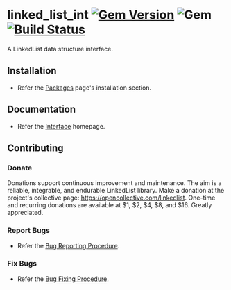 # linked_list_int [![Gem Version](https://badge.fury.io/rb/linked_list_int.svg)](https://badge.fury.io/rb/linked_list_int) ![Gem](https://img.shields.io/gem/dt/linked_list_int) [![Build Status](https://travis-ci.com/Diligent-Software-LLC/linked_list_int.svg?branch=master)](https://travis-ci.com/Diligent-Software-LLC/linked_list_int)

A LinkedList data structure interface.

## Installation

- Refer the [Packages](https://docs.diligentsoftware.org/linkedlist-1/packages) 
page's installation section.

## Documentation

- Refer the [Interface](https://docs.diligentsoftware.org/linked-list/interface)
 homepage.

## Contributing

### Donate

Donations support continuous improvement and maintenance. The aim is a reliable,
integrable, and endurable LinkedList library. Make a donation at the 
project's collective page: https://opencollective.com/linkedlist. One-time and 
recurring donations are available at $1, $2, $4, $8, and $16. Greatly 
appreciated.

### Report Bugs

- Refer the 
[Bug Reporting Procedure](https://github.com/Diligent-Software-LLC/linked_list_int/issues/1).

### Fix Bugs

- Refer the 
[Bug Fixing Procedure](https://github.com/Diligent-Software-LLC/linked_list_int/issues/2).
